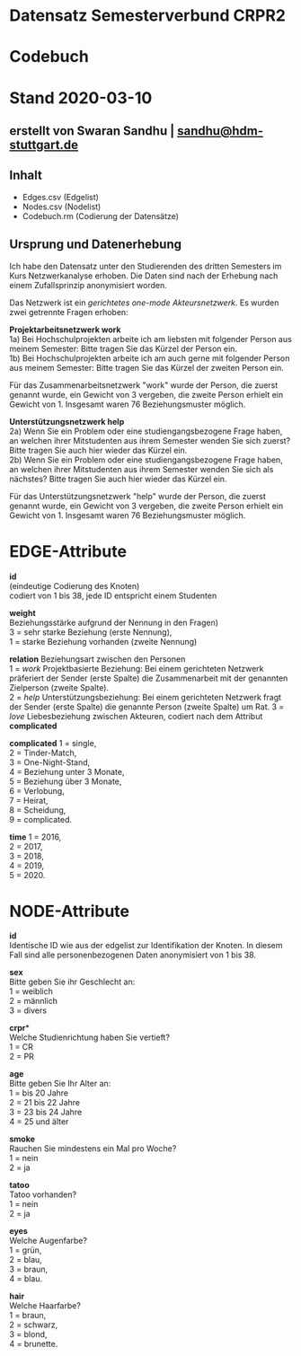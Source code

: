 # Datensatz Semesterverbund CRPR2 #
# Codebuch
# Stand 2020-03-10
## erstellt von Swaran Sandhu | sandhu@hdm-stuttgart.de ###

## Inhalt
- Edges.csv (Edgelist)
- Nodes.csv (Nodelist)
- Codebuch.rm (Codierung der Datensätze)

## Ursprung und Datenerhebung
Ich habe den Datensatz unter den Studierenden des dritten Semesters im Kurs Netzwerkanalyse erhoben. Die Daten sind nach der Erhebung nach einem Zufallsprinzip anonymisiert worden.

Das Netzwerk ist ein *gerichtetes one-mode Akteursnetzwerk*. Es wurden zwei getrennte Fragen erhoben:

**Projektarbeitsnetzwerk work**  
1a) Bei Hochschulprojekten arbeite ich am liebsten mit folgender Person aus meinem Semester: Bitte tragen Sie das Kürzel der Person ein.  
1b) Bei Hochschulprojekten arbeite ich am auch gerne mit folgender Person aus meinem Semester: Bitte tragen Sie das Kürzel der zweiten Person ein.  

Für das Zusammenarbeitsnetzwerk "work" wurde der Person, die zuerst genannt wurde, ein Gewicht von 3 vergeben, die zweite Person erhielt ein Gewicht von 1. Insgesamt waren 76 Beziehungsmuster möglich.  

**Unterstützungsnetzwerk help**  
2a) Wenn Sie ein Problem oder eine studiengangsbezogene Frage haben, an welchen ihrer Mitstudenten aus ihrem Semester wenden Sie sich zuerst?  Bitte tragen Sie auch hier wieder das Kürzel ein.  
2b) Wenn Sie ein Problem oder eine studiengangsbezogene Frage haben, an welchen ihrer Mitstudenten aus ihrem Semester wenden Sie sich als nächstes? Bitte tragen Sie auch hier wieder das Kürzel ein.

Für das Unterstützungsnetzwerk "help" wurde der Person, die zuerst genannt wurde, ein Gewicht von 3 vergeben, die zweite Person erhielt ein Gewicht von 1. Insgesamt waren 76 Beziehungsmuster möglich.




# EDGE-Attribute

**id**  
(eindeutige Codierung des Knoten)   
codiert von 1 bis 38, jede ID entspricht einem Studenten

**weight**  
Beziehungsstärke aufgrund der Nennung in den Fragen)  
3 = sehr starke Beziehung (erste Nennung),   
1 = starke Beziehung vorhanden (zweite Nennung)

**relation**
Beziehungsart zwischen den Personen  
1 = *work* Projektbasierte Beziehung: Bei einem gerichteten Netzwerk präferiert der Sender (erste Spalte) die Zusammenarbeit mit der genannten Zielperson (zweite Spalte).  
2 = *help* Unterstützungsbeziehung: Bei einem gerichteten Netzwerk fragt der Sender (erste Spalte) die genannte Person (zweite Spalte) um Rat.
3 = *love* Liebesbeziehung zwischen Akteuren, codiert nach dem Attribut **complicated**

**complicated**
1 = single,    
2 = Tinder-Match,   
3 = One-Night-Stand,  
4 = Beziehung unter 3 Monate,   
5 = Beziehung über 3 Monate,   
6 = Verlobung,   
7 = Heirat,   
8 = Scheidung,  
9 = complicated.

**time**
1 = 2016,      
2 = 2017,  
3 = 2018,   
4 = 2019,    
5 = 2020.    


# NODE-Attribute  
  
**id**  
Identische ID wie aus der edgelist zur Identifikation der Knoten. In diesem Fall sind alle personenbezogenen Daten anonymisiert von 1 bis 38.

**sex**    
Bitte geben Sie ihr Geschlecht an:  
1 = weiblich  
2 = männlich  
3 = divers
  
**crpr***    
Welche Studienrichtung haben Sie vertieft?  
1 = CR  
2 = PR

**age**   
Bitte geben Sie Ihr Alter an:  
1 = bis 20 Jahre    
2 = 21 bis 22 Jahre    
3 = 23 bis 24 Jahre  
4 = 25 und älter  

**smoke**    
Rauchen Sie mindestens ein Mal pro Woche?  
1 = nein   
2 = ja  
  
**tatoo**    
Tatoo vorhanden?   
1 = nein  
2 = ja  
  
**eyes**    
Welche Augenfarbe?    
1 = grün,   
2 = blau,   
3 = braun,   
4 = blau.     

**hair**  
Welche Haarfarbe?  
1 = braun,      
2 = schwarz,   
3 = blond,    
4 = brunette.    

##

